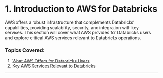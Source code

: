 
# 1. Introduction to AWS for Databricks

AWS offers a robust infrastructure that complements Databricks’ capabilities, providing scalability, security, and integration with key services. This section will cover what AWS provides for Databricks users and explore critical AWS services relevant to Databricks operations.

### Topics Covered:
1. [What AWS Offers for Databricks Users](What_AWS_Offers_for_Databricks_Users.md)
2. [Key AWS Services Relevant to Databricks](Key_AWS_Services_for_Databricks.md)

---
